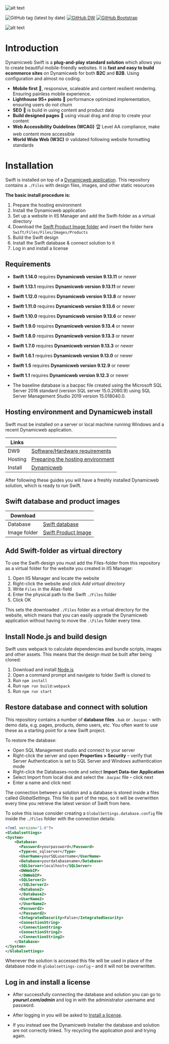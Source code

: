 
![alt text](https://github.com/dynamicweb/Swift/blob/main/Swift/Files/Images/Logos/Logo_Swift_transparent-background-black.png?raw=true)

![GitHub tag (latest by date)](https://img.shields.io/github/v/tag/dynamicweb/Swift?color=orange&label=Swift%20Release) [![GitHub DW](https://img.shields.io/badge/Dynamicweb%20Release-v9.13.11-blue)](https://doc.dynamicweb.com/downloads/releases) [![GitHub Bootstrap](https://img.shields.io/badge/Bootstrap-v5.1.3-green)](https://getbootstrap.com/)


![alt text](https://doc.dynamicweb.com/Files/Images/Swift/Q2-2022-1-14-0.png)


# Introduction  

Dynamicweb Swift is a **plug-and-play standard solution** which allows you to create beautiful mobile-friendly  websites. It is **fast and easy to build ecommerce sites** on Dynamicweb for both **B2C** and **B2B**. Using configuration and almost no coding. 

* **Mobile first** :iphone:, responsive, scaleable and content resilient rendering. Ensuring painless mobile experience.
* **Lighthouse 95+ points** :100: performance optimized implementation, ensuring users do not churn
* **SEO** :pencil:  is build in using content and product data
*  **Build designed pages** :art: using visual drag and drop to create your content
* **Web Accessibility Guidelines (WCAG)** :trophy: Level AA compliance, make web content more accessible
* **World Wide Web (W3C)** :globe_with_meridians: validated following website formatting standards


# Installation

Swift is installed on top of a [Dynamicweb application](https://doc.dynamicweb.com/get-started/introduction).
This repository contains a `./Files` with design files, images, and other static resources


**The basic install procedure is:**

1. Prepare the hosting environment
2. Install the Dynamicweb application
3. Set up a website in IIS Manager and add the Swift-folder as a virtual directory
4. Download the [Swift Product Image folder](https://doc.dynamicweb.com/Files/Files/Releases/Swift/Swift-v1.10.0/Swift_v1.10.0_DemoProductImages.zip "Download Swift Product Image folder") and insert the folder here `Swift/Files/Files/Images/Products`
5. Build the Swift design
6. Install the Swift database & connect solution to it
7. Log in and install a license

## Requirements

* **Swift 1.14.0** requires **Dynamicweb version 9.13.11** or newer
* **Swift 1.13.1** requires **Dynamicweb version 9.13.11** or newer
* **Swift 1.12.0** requires **Dynamicweb version 9.13.8** or newer
* **Swift 1.11.0** requires **Dynamicweb version 9.13.6** or newer
* **Swift 1.10.0** requires **Dynamicweb version 9.13.6** or newer
* **Swift 1.9.0** requires **Dynamicweb version 9.13.4** or newer
* **Swift 1.8.0** requires **Dynamicweb version 9.13.3** or newer
* **Swift 1.7.0** requires **Dynamicweb version 9.13.3** or newer
* **Swift 1.6.1** requires **Dynamicweb version 9.13.0** or newer
* **Swift 1.5** requires **Dynamicweb version 9.12.9** or newer
* **Swift 1.1** requires **Dynamicweb version 9.12.3** or newer

* The baseline database is a bacpac file created using the Microsoft SQL Server 2016 standard (version SQL server 15.0.2080.9) using SQL Server Management Studio 2019 version 15.018040.0.


## Hosting environment and Dynamicweb install

Swift must be installed on a server or local machine running Windows and a recent Dynamicweb application.


| Links |      |
| ------ | ------ |
| DW9 | [Software/Hardware requirements ](https://doc.dynamicweb.com/get-started/introduction/requirements/requirements-dw9#2171) |
| Hosting | [Preparing the hosting environment](https://doc.dynamicweb.com/get-started/introduction/installation/hosting-environment "Preparing the hosting environment")|
| Install | [Dynamicweb](https://doc.dynamicweb.com/get-started/introduction/installation/installing-dynamicweb "Install Dynamicweb") |

After following these guides you will have a freshly installed Dynamicweb solution, which is ready to run Swift.

## Swift database and product images



| Download |      |
| ------ | ------ |
| Database | [Swift database](https://doc.dynamicweb.com/Files/Files/Releases/Swift/Swift-v1.10.0/Swift_v1.10.0_Database.zip "Download Swift database")|
| Image folder | [Swift Product Image](https://doc.dynamicweb.com/Files/Files/Releases/Swift/Swift-v1.10.0/Swift_v1.10.0_DemoProductImages.zip "Download Swift Product Image folder") |


## Add Swift-folder as virtual directory

To use the Swift-design you must add the Files-folder from this repository as a virtual folder for the website you created in IIS Manager:

1. Open IIS Manager and locate the website
2. Right-click the website and click *Add virtual directory*
3. Write `Files` in the Alias-field
4. Enter the physical path to the Swift `./Files` folder
5. Click OK

This sets the downloaded `./Files` folder as a virtual directory for the website, which means that you can easily upgrade the Dynamicweb application without having to move the `.\Files` folder every time.

## Install Node.js and build design

Swift uses webpack to calculate dependencies and bundle scripts, images and other assets. This means that the design must be built after being cloned:

1. Download and install [Node.js](https://nodejs.org/en/)
2. Open a command prompt and navigate to folder Swift is cloned to
3. Run `npm install`
4. Run `npm run build:webpack`
5. Run `npm run start`

## Restore database and connect with solution

This repository contains a number of **database files**  `.bak` or `.bacpac` - with demo data, e.g. pages, products, demo users, etc.  You often want to use these as a starting point for a new Swift project.

To restore the database:

* Open SQL Management studio and connect to your server
* Right-click the server and open **Properties > Security** – verify that Server Authentication is set to SQL Server and Windows authentication mode
* Right-click the Databases-node and select **Import Data-tier Application**
* Select Import from local disk and select the `.bacpac` file – click next
* Enter a name and click next

The connection between a solution and a database is stored inside a files called *GlobalSettings*. This file is part of the repo, so it will be overwritten every time you retrieve the latest version of Swift from here.

To solve this issue consider creating a `GlobalSettings.database.config` file inside the `./Files` folder with the connection details:

```xml
<?xml version="1.0"?>
<Globalsettings>
<System>
    <Database>
      <Password>yourpassword</Password>
      <Type>ms_sqlserver</Type>
      <UserName>yourSQLusername</UserName>
      <Database>yourdatabasename</Database>
      <SQLServer>localhost</SQLServer>
      <DWWebIP>
      </DWWebIP>
      <SQLServer2>
      </SQLServer2>
      <Database2>
      </Database2>
      <UserName2>
      </UserName2>
      <Password2>
      </Password2>
      <IntegratedSecurity>False</IntegratedSecurity>
      <ConnectionString>
      </ConnectionString>
      <ConnectionString2>
      </ConnectionString2>
    </Database>
</System>
</Globalsettings>
```

Whenever the solution is accessed this file will be used in place of the database node in `globalsettings-config` – and it will not be overwritten.

## Log in and install a license

* After successfully connecting the database and solution you can go to ***yoururl.com/admin*** and log in with the administrator username and password.

* After logging in you will be asked to [Install a license](https://doc.dynamicweb.com/get-started/introduction/installation/installing-a-license "Install a license").  

* If you instead see the Dynamicweb Installer the database and solution are not correctly linked. Try recycling the application pool and trying again.
